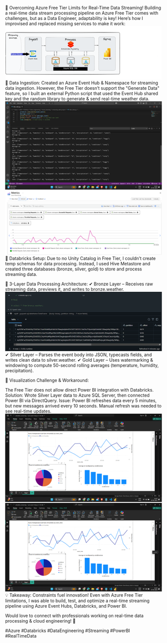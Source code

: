 🚀 Overcoming Azure Free Tier Limits for Real-Time Data Streaming!
Building a real-time data stream processing pipeline on Azure Free Tier comes with challenges, but as a Data Engineer, adaptability is key! Here’s how I improvised and replaced missing services to make it work:
![Book Cover](project_overview.png)
🔹 Data Ingestion: Created an Azure Event Hub & Namespace for streaming data ingestion. However, the Free Tier doesn’t support the "Generate Data" feature, so I built an external Python script that used the Event Hub shared key and the random library to generate & send real-time weather data. ![Book Cover](Screenshot%20(37).png)
![Book Cover](metrics.png)
🔹 Databricks Setup: Due to no Unity Catalog in Free Tier, I couldn’t create temp schemas for data processing. Instead, I used Hive Metastore and created three databases (bronze, silver, gold) to store and process streaming data.

🔹 3-Layer Data Processing Architecture:
✔ Bronze Layer – Receives raw streaming data, previews it, and writes to bronze.weather.
![Book Cover](bronze-table.png)
✔ Silver Layer – Parses the event body into JSON, typecasts fields, and writes clean data to silver.weather.
✔ Gold Layer – Uses watermarking & windowing to compute 50-second rolling averages (temperature, humidity, precipitation).

🔹 Visualization Challenge & Workaround:

The Free Tier does not allow direct Power BI integration with Databricks.
Solution: Wrote Silver Layer data to Azure SQL Server, then connected Power BI via DirectQuery.
Issue: Power BI refreshes data every 5 minutes, but new messages arrived every 10 seconds. Manual refresh was needed to see real-time updates.
![Book Cover](Screenshot%20(38).png)
![Book Cover](Screenshot%20(39).png)
💡 Takeaway: Constraints fuel innovation! Even with Azure Free Tier limitations, I was able to build, test, and optimize a real-time streaming pipeline using Azure Event Hubs, Databricks, and Power BI.

Would love to connect with professionals working on real-time data processing & cloud engineering! 🚀

#Azure #Databricks #DataEngineering #Streaming #PowerBI #RealTimeData
